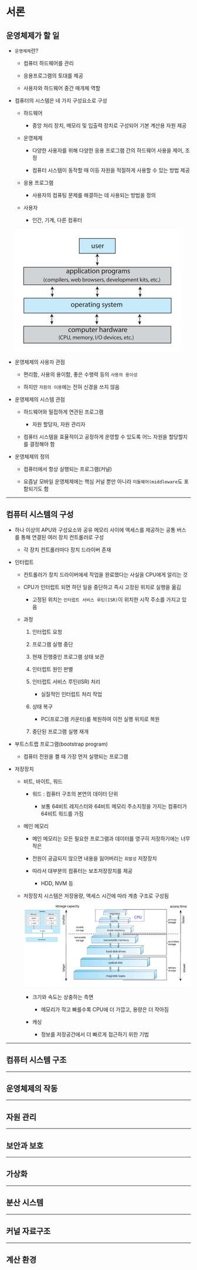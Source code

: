 # 서론

## 운영체제가 할 일

- `운영체제`란?

    - 컴퓨터 하드웨어를 관리

    - 응용프로그램의 토대를 제공

    - 사용자와 하드웨어 중간 매개체 역할

- 컴퓨터의 시스템은 네 가지 구성요소로 구성

    - 하드웨어

        - 중앙 처리 장치, 메모리 및 입출력 장치로 구성되어 기본 계산용 자원 제공

    - 운영체제

        - 다양한 사용자를 위해 다양한 응용 프로그램 간의 하드웨어 사용을 제어, 조정

        - 컴퓨터 시스템이 동작할 때 이등 자원을 적절하게 사용할 수 있는 방법 제공

    - 응용 프로그램

        - 사용자의 컴퓨팅 문제를 해결하는 데 사용되는 방법을 정의

    - 사용자

        - 인간, 기계, 다른 컴퓨터

    ![시스템 구성요소](./img/1.PNG)

- 운영체제의 사용자 관점

    - 편리함, 사용의 용이함, 좋은 수행력 등의 `사용의 용이성`

    - 하지만 `자원의 이용`에는 전혀 신경을 쓰지 않음

- 운영체제의 시스템 관점

    - 하드웨어와 밀접하게 연관된 프로그램

        - 자원 할당자, 자원 관리자

    - 컴퓨터 시스템을 효율적이고 공정하게 운영할 수 있도록 어느 자원을 할당할지를 결정해야 함

- 운영체제의 정의

    - 컴퓨터에서 항상 실행되는 프로그램(커널)

    - 요즘날 모바일 운영체제에는 핵심 커널 뿐만 아니라 `미들웨어(middleware`도 포함되기도 함

---

## 컴퓨터 시스템의 구성

- 하나 이상의 APU와 구성요소와 공유 메모리 사이에 액세스를 제공하는 공통 버스를 통해 연결된 여러 장치 컨트롤러로 구성

    - 각 장치 컨트롤러마다 장치 드라이버 존재

- 인터럽트

    - 컨트롤러가 장치 드라이버에세 작업을 완료했다는 사실을 CPU에게 알리는 것

    - CPU가 인터럽트 되면 하던 일을 중단하고 즉시 고정된 위치로 실행을 옮김

        - 고정된 위치는 `인터럽트 서비스 루틴(ISR)`이 위치한 시작 주소를 가지고 있음

    - 과정

        1. 인터럽트 요청

        2. 프로그램 실행 중단

        3. 현재 진행중인 프로그램 상태 보관

        4. 인터럽트 원인 판별

        5. 인터럽트 서비스 루틴(ISR) 처리

            - 실질적인 인터럽트 처리 작업

        6. 상태 복구

            - PC(프로그램 카운터)를 복원하여 이전 실행 위치로 복원

        7. 중단된 프로그램 실행 재개

- 부트스트랩 프로그램(bootstrap program)

    - 컴퓨터 전원을 켤 때 가장 먼저 실행되는 프로그램

- 저장장치

    - 비트, 바이트, 워드

        - 워드 : 컴퓨터 구조의 본연의 데이터 단위

            - 보통 64비트 레지스터와 64비트 메모리 주소지정을 가지는 컴퓨터가 64비트 워드를 가짐

    - 메인 메모리

        - 메인 메모리는 모든 필요한 프로그램과 데이터를 영구히 저장하기에는 너무 작은

        - 전원이 공급되지 않으면 내용을 잃어버리는 `휘발성` 저장장치

        - 따라서 대부분의 컴퓨터는 보조저장장치를 제공

            - HDD, NVM 등

    - 저장장치 시스템은 저장용량, 액세스 시간에 따라 계층 구조로 구성됨

        ![저장장치 계층](./img/2.PNG)

        - 크기와 속도는 상충하는 측면

            - 메모리가 작고 빠를수록 CPU에 더 가깝고, 용량은 더 작아짐

        - 캐싱

            - 정보를 저장공간에서 더 빠르게 접근하기 위한 기법

        

---

## 컴퓨터 시스템 구조

---

## 운영체제의 작동

---

## 자원 관리

---

## 보안과 보호

---

## 가상화

---

## 분산 시스템

---

## 커널 자료구조

---

## 계산 환경